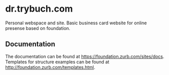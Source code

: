 # dr.trybuch.com
Personal webspace and site. Basic business card website for online presense based on foundation.

## Documentation

The documentation can be found at <https://foundation.zurb.com/sites/docs>.
Templates for structure examples can be found at <http://foundation.zurb.com/templates.html>.
